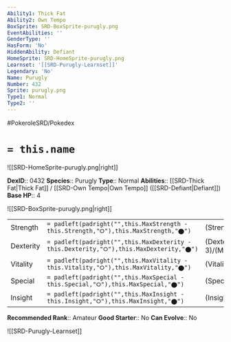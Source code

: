 ```yaml
---
Ability1: Thick Fat
Ability2: Own Tempo
BoxSprite: SRD-BoxSprite-purugly.png
EventAbilities: ''
GenderType: ''
HasForm: 'No'
HiddenAbility: Defiant
HomeSprite: SRD-HomeSprite-purugly.png
Learnset: '[[SRD-Purugly-Learnset]]'
Legendary: 'No'
Name: Purugly
Number: 432
Sprite: purugly.png
Type1: Normal
Type2: ''
---
```


#PokeroleSRD/Pokedex

# `= this.name`

![[SRD-HomeSprite-purugly.png|right]]

**DexID**:: 0432
**Species**:: Purugly
**Type**:: Normal
**Abilities**:: [[SRD-Thick Fat|Thick Fat]] / [[SRD-Own Tempo|Own Tempo]] ([[SRD-Defiant|Defiant]])
**Base HP**:: 4

![[SRD-BoxSprite-purugly.png|right]]

|           |                                                                                        |                                          |
| --------- | -------------------------------------------------------------------------------------- | ---------------------------------------- |
| Strength  | `= padleft(padright("",this.MaxStrength - this.Strength,"⭘"),this.MaxStrength,"⬤")`    | (Strength::2)/(MaxStrength::5)   |
| Dexterity | `= padleft(padright("",this.MaxDexterity - this.Dexterity,"⭘"),this.MaxDexterity,"⬤")` | (Dexterity:: 3)/(MaxDexterity::6) |
| Vitality  | `= padleft(padright("",this.MaxVitality - this.Vitality,"⭘"),this.MaxVitality,"⬤")`    | (Vitality::2)/(MaxVitality::4)   |
| Special   | `= padleft(padright("",this.MaxSpecial - this.Special,"⭘"),this.MaxSpecial,"⬤")`       | (Special::2)/(MaxSpecial::4)     |
| Insight   | `= padleft(padright("",this.MaxInsight - this.Insight,"⭘"),this.MaxInsight,"⬤")`       | (Insight::2)/(MaxInsight::4)     |

**Recommended Rank**:: Amateur
**Good Starter**:: No
**Can Evolve**:: No

![[SRD-Purugly-Learnset]]